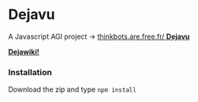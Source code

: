 # Dejavu

A Javascript AGI project → [thinkbots.are.free.fr/ **Dejavu**](http://thinkbots.are.free.fr/Dejavu/)

**[Dejawiki!](https://github.com/ThinkbotsAreFree/Dejavu/wiki)**

### Installation

Download the zip and type `npm install`
